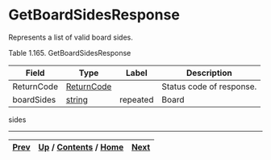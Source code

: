 
# GetBoardSidesResponse

Represents a list of valid board sides.

Table 1.165. GetBoardSidesResponse

Field| Type| Label| Description  
---|---|---|---  
ReturnCode| [ReturnCode](ch01s04s04.md "Return Code")|  | Status code of response.  
boardSides| [string](ch01s11.md "gRPC Scalar Value Types")| repeated| Board
sides  
  
  

* * *

[Prev](ch01s08s02.md) | [Up](ch01s08s02.md) / [Contents](index.md) / [Home](../../index.htm)|  [Next](ch01s08s02s03.md)  
---|---|---

